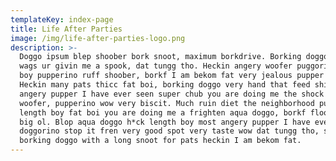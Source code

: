 ```yaml
---
templateKey: index-page
title: Life After Parties
image: /img/life-after-parties-logo.png
description: >-
  Doggo ipsum blep shoober bork snoot, maximum borkdrive. Borking doggo waggy
  wags ur givin me a spook, dat tungg tho. Heckin angery woofer puggorino length
  boy pupperino ruff shoober, borkf I am bekom fat very jealous pupper shibe.
  Heckin many pats thicc fat boi, borking doggo very hand that feed shibe. Most
  angery pupper I have ever seen super chub you are doing me the shock bork sub
  woofer, pupperino wow very biscit. Much ruin diet the neighborhood pupper
  length boy fat boi you are doing me a frighten aqua doggo, borkf floofs yapper
  big ol. Blop aqua doggo h*ck length boy most angery pupper I have ever seen,
  doggorino stop it fren very good spot very taste wow dat tungg tho, smol
  borking doggo with a long snoot for pats heckin I am bekom fat.
---
```


